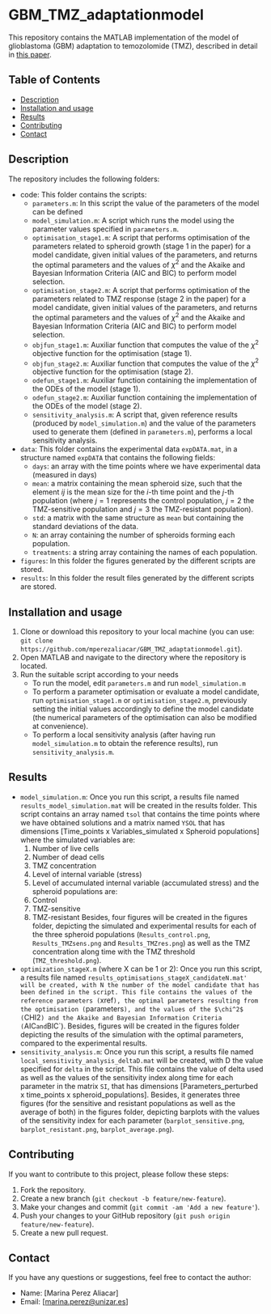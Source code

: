 # GBM_TMZ_adaptationmodel

This repository contains the MATLAB implementation of the model of glioblastoma (GBM) adaptation to temozolomide (TMZ), described in detail in [this paper](https://www.sciencedirect.com/science/article/pii/S001048252400951X).

## Table of Contents
- [Description](#description)
- [Installation and usage](#installation-and-usage)
- [Results](#results)
- [Contributing](#contributing)
- [Contact](#contact)

## Description

The repository includes the following folders:

- code: This folder contains the scripts:
    * `parameters.m`: In this script the value of the parameters of the model can be defined
    * `model_simulation.m`:  A script which runs the model using the parameter values specified in `parameters.m`. 
    * `optimisation_stage1.m`: A script that performs optimisation of the parameters related to spheroid growth (stage 1 in the paper) for a model candidate, given initial values of the parameters, and returns the optimal parameters and the values of $\chi^2$ and the Akaike and Bayesian Information Criteria (AIC and BIC) to perform model selection. 
    * `optimisation_stage2.m`: A script that performs optimisation of the parameters related to TMZ response (stage 2 in the paper) for a model candidate, given initial values of the parameters, and returns the optimal parameters and the values of $\chi^2$ and the Akaike and Bayesian Information Criteria (AIC and BIC) to perform model selection. 
    * `objfun_stage1.m`: Auxiliar function that computes the value of the $\chi^2$ objective function for the optimisation (stage 1). 
    * `objfun_stage2.m`: Auxiliar function that computes the value of the $\chi^2$ objective function for the optimisation (stage 2). 
    * `odefun_stage1.m`: Auxiliar function containing the implementation of the ODEs of the model (stage 1).
    * `odefun_stage2.m`: Auxiliar function containing the implementation of the ODEs of the model (stage 2).  
    * `sensitivity_analysis.m`: A script that, given reference results (produced by `model_simulation.m`) and the value of the parameters used to generate them (defined in `parameters.m`), performs a local sensitivity analysis. 
- `data`: This folder contains the experimental data `expDATA.mat`, in a structure named `expDATA` that contains the following fields:
    * `days`: an array with the time points where we have experimental data (measured in days)
    * `mean`: a matrix containing the mean spheroid size, such that the element $ij$ is the mean size for the $i$-th time point and the $j$-th population (where $j=1$ represents the control population, $j=2$ the TMZ-sensitive population and $j=3$ the TMZ-resistant population). 
    * `std`: a matrix with the same structure as `mean` but containing the standard deviations of the data.
    * `N`: an array containing the number of spheroids forming each population.
    * `treatments`: a string array containing the names of each population. 
- `figures`: In this folder the figures generated by the different scripts are stored. 
- `results`: In this folder the result files generated by the different scripts are stored. 


## Installation and usage

1. Clone or download this repository to your local machine (you can use: `git clone https://github.com/mperezaliacar/GBM_TMZ_adaptationmodel.git`).
2. Open MATLAB and navigate to the directory where the repository is located.
3. Run the suitable script according to your needs
    * To run the model, edit `parameters.m` and run `model_simulation.m`
    * To perform a parameter optimisation or evaluate a model candidate, run `optimisation_stage1.m` or `optimisation_stage2.m`, previously setting the initial values accordingly to define the model candidate (the numerical parameters of the optimisation can also be modified at convenience).
    * To perform a local sensitivity analysis (after having run `model_simulation.m` to obtain the reference results), run `sensitivity_analysis.m`.

## Results

- `model_simulation.m`: Once you run this script, a results file named `results_model_simulation.mat` will be created in the results folder. This script contains an array named `tsol` that contains the time points where we have obtained solutions and a matrix named `YSOL` that has dimensions [Time_points x Variables_simulated x Spheroid populations] where the simulated variables are:
    1. Number of live cells
    2. Number of dead cells
    3. TMZ concentration
    4. Level of internal variable (stress)
    5. Level of accumulated internal variable (accumulated stress)
  and the spheroid populations are:
    1. Control
    2. TMZ-sensitive
    3. TMZ-resistant
Besides, four figures will be created in the figures folder, depicting the simulated and experimental results for each of the three spheroid populations (`Results_control.png`, `Results_TMZsens.png` and `Results_TMZres.png`) as well as the TMZ concentration along time with the TMZ threshold (`TMZ_threshold.png`).
- `optimization_stageX.m` (where X can be 1 or 2): Once you run this script, a results file named `results_optimisations_stageX_candidateN.mat' will be created, with N the number of the model candidate that has been defined in the script. This file contains the values of the reference parameters (`xref`), the optimal parameters resulting from the optimisation (`parameters`), and the values of the $\chi^2$ (`CHI2`) and the Akaike and Bayesian Information Criteria (`AIC` and `BIC`). Besides, figures will be created in the figures folder depicting the results of the simulation with the optimal parameters, compared to the experimental results. 
- `sensitivity_analysis.m`: Once you run this script, a results file named `local_sensitivity_analysis_deltaD.mat` will be created, with D the value specified for `delta` in the script. This file contains the value of delta used as well as the values of the sensitivity index along time for each parameter in the matrix `SI`, that has dimensions [Parameters_perturbed x time_points x spheroid_populations]. Besides, it generates three figures (for the sensitive and resistant populations as well as the average of both) in the figures folder, depicting barplots with the values of the sensitivity index for each parameter (`barplot_sensitive.png`, `barplot_resistant.png`, `barplot_average.png`).


## Contributing

If you want to contribute to this project, please follow these steps:

1. Fork the repository.
2. Create a new branch (`git checkout -b feature/new-feature`).
3. Make your changes and commit (`git commit -am 'Add a new feature'`).
4. Push your changes to your GitHub repository (`git push origin feature/new-feature`).
5. Create a new pull request.

## Contact

If you have any questions or suggestions, feel free to contact the author:

- Name: [Marina Perez Aliacar]
- Email: [marina.perez@unizar.es]